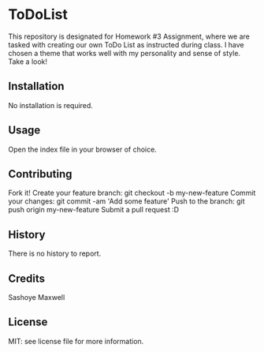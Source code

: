 # ToDoList

This repository is designated for Homework #3 Assignment, where we are tasked with creating our own ToDo List as instructed during class. I have chosen a theme that works well with my personality and sense of style. Take a look!

## Installation

No installation is required.

## Usage

Open the index file in your browser of choice.

## Contributing

Fork it!
Create your feature branch: git checkout -b my-new-feature
Commit your changes: git commit -am 'Add some feature'
Push to the branch: git push origin my-new-feature
Submit a pull request :D

## History

There is no history to report.

## Credits

Sashoye Maxwell

## License

MIT: see license file for more information.
